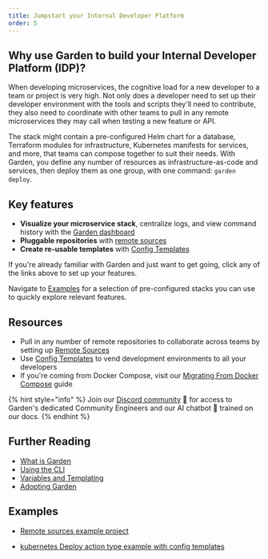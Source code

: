 ```yaml
---
title: Jumpstart your Internal Developer Platform
order: 5
---
```


## Why use Garden to build your Internal Developer Platform (IDP)?

When developing microservices, the cognitive load for a new developer to a team or project is very high. Not only does a developer need to set up their developer environment with the tools and scripts they'll need to contribute, they also need to coordinate with other teams to pull in any remote microservices they may call when testing a new feature or API.

The stack might contain a pre-configured Helm chart for a database, Terraform modules for infrastructure, Kubernetes manifests for services, and more, that teams can compose together to suit their needs. With Garden, you define any number of resources as infrastructure-as-code and services, then deploy them as one group, with one command: `garden deploy`.

## Key features

- **Visualize your microservice stack**, centralize logs, and view command history with the [Garden dashboard](https://app.garden.io)
- **Pluggable repositories** with [remote sources](../../features/remote-sources.md)
- **Create re-usable templates** with [Config Templates](../../features/config-templates.md)

If you're already familiar with Garden and just want to get going, click any of the links above to set up your features.

Navigate to [Examples](#examples) for a selection of pre-configured stacks you can use to quickly explore relevant features.

## Resources

- Pull in any number of remote repositories to collaborate across teams by setting up [Remote Sources](../../features/remote-sources.md)
- Use [Config Templates](../../features/config-templates.md) to vend development environments to all your developers
- If you're coming from Docker Compose, visit our [Migrating From Docker Compose](../../guides/migrating-from-docker-compose.md) guide

{% hint style="info" %}
Join our [Discord community](https://go.garden.io/discord) 🌸 for access to Garden's dedicated Community Engineers and our AI chatbot 🤖  trained on our docs.
{% endhint %}

## Further Reading

- [What is Garden](../../overview/what-is-garden.md)
- [Using the CLI](../../guides/using-the-cli.md)
- [Variables and Templating](../../features/variables-and-templating.md)
- [Adopting Garden](../../misc/adopting-garden.md)

## Examples

- [Remote sources example project](https://github.com/garden-io/garden/tree/0.14.2/examples/remote-sources)

- [kubernetes Deploy action type example with config templates](https://github.com/garden-io/garden/tree/0.14.2/examples/k8s-deploy-config-templates)
